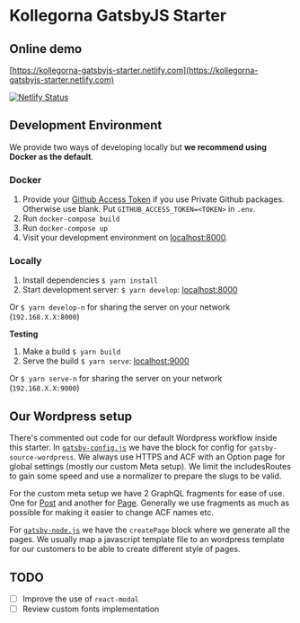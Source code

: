 # Kollegorna GatsbyJS Starter

## Online demo

[https://kollegorna-gatsbyjs-starter.netlify.com](https://kollegorna-gatsbyjs-starter.netlify.com)

[![Netlify Status](https://api.netlify.com/api/v1/badges/88f45bf8-a663-4483-bf7d-a1f47ab251c8/deploy-status)](https://app.netlify.com/sites/kollegorna-gatsbyjs-starter/deploys)

## Development Environment

We provide two ways of developing locally but **we recommend using Docker as the default**.

### Docker

1. Provide your [Github Access Token](https://github.com/settings/tokens) if you use Private Github packages. Otherwise use blank.
Put `GITHUB_ACCESS_TOKEN=<TOKEN>` in `.env`.
2. Run `docker-compose build`
3. Run `docker-compose up`
4. Visit your development environment on [localhost:8000](http://localhost:8000).

### Locally

1. Install dependencies `$ yarn install`
2. Start development server: `$ yarn develop`: [localhost:8000](http://localhost:8000)

Or `$ yarn develop-n` for sharing the server on your network (`192.168.X.X:8000`)

**Testing**

1. Make a build `$ yarn build`
2. Serve the build `$ yarn serve`: [localhost:9000](http://localhost:9000)

Or `$ yarn serve-n` for sharing the server on your network (`192.168.X.X:9000`)

## Our Wordpress setup

There's commented out code for our default Wordpress workflow inside this starter. In [`gatsby-config.js`](https://github.com/kollegorna/gatsbyjs-boilerplate/blob/master/gatsby-config.js)
we have the block for config for `gatsby-source-wordpress`. We always use HTTPS and ACF with an Option page
for global settings (mostly our custom Meta setup).
We limit the includesRoutes to gain some speed and use a normalizer to prepare the slugs to be valid.

For the custom meta setup we have 2 GraphQL fragments for ease of use. One for [Post](https://github.com/kollegorna/gatsbyjs-boilerplate/blob/master/src/fragments/meta-wp-post.js) and another for [Page](https://github.com/kollegorna/gatsbyjs-boilerplate/blob/master/src/fragments/meta-wp-page.js).
Generally we use fragments as much as possible for making it easier to change ACF names etc.

For [`gatsby-node.js`](https://github.com/kollegorna/gatsbyjs-boilerplate/blob/master/gatsby-node.js) we have the `createPage` block where we generate all the pages. We usually map a javascript template file to an wordpress template for our customers to be able to create different style of pages.

## TODO

- [ ] Improve the use of `react-modal`
- [ ] Review custom fonts implementation
